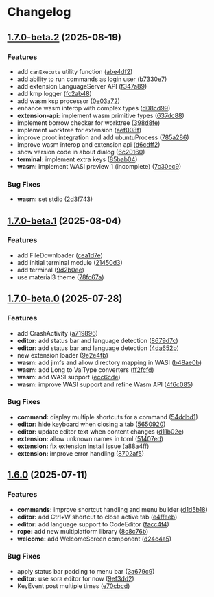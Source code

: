 # Changelog

## [1.7.0-beta.2](https://github.com/klyx-dev/klyx/compare/v1.7.0-beta.1...v1.7.0-beta.2) (2025-08-19)

### Features

* add `canExecute` utility function ([abe4df2](https://github.com/klyx-dev/klyx/commit/abe4df221cab09fc8b414f03494d662c035cd5d5))
* add ability to run commands as login user ([b7330e7](https://github.com/klyx-dev/klyx/commit/b7330e70c7b283ba405f36da34db3b6de648e663))
* add extension LanguageServer API ([f347a89](https://github.com/klyx-dev/klyx/commit/f347a8989e4a8ff9972c9b766dcca1c946dc3958))
* add kmp logger ([fc2ab48](https://github.com/klyx-dev/klyx/commit/fc2ab486567df8e19287ad6d7afa894d61c63d4f))
* add wasm ksp processor ([0e03a72](https://github.com/klyx-dev/klyx/commit/0e03a72d0f9b2cf30a006156fac9e24e6a27974b))
* enhance wasm interop with complex types ([d08cd99](https://github.com/klyx-dev/klyx/commit/d08cd9909d125ab1a9f67c9c4e78bf20234dbc5f))
* **extension-api:** implement wasm primitive types ([637dc88](https://github.com/klyx-dev/klyx/commit/637dc88176a15889a71eef07ae7faab828c67752))
* implement borrow checker for worktree ([398d8fe](https://github.com/klyx-dev/klyx/commit/398d8fe4d45fe6a225d9174dc4508b4a14dcd7da))
* implement worktree for extension ([aef008f](https://github.com/klyx-dev/klyx/commit/aef008fe7483b18ddda918c655ac94f877a6b8bf))
* improve proot integration and add ubuntuProcess ([785a286](https://github.com/klyx-dev/klyx/commit/785a2860c83c9cd888f912a871b8ad7243a15b87))
* improve wasm interop and extension api ([d6cdff2](https://github.com/klyx-dev/klyx/commit/d6cdff2cd754fe68dc81490e74457d347b621485))
* show version code in about dialog ([6c20160](https://github.com/klyx-dev/klyx/commit/6c201603b2267bb9c5d6051b46a72c132287fb51))
* **terminal:** implement extra keys ([85bab04](https://github.com/klyx-dev/klyx/commit/85bab0457462e93b9e712fa59e57507d94cf21c4))
* **wasm:** implement WASI preview 1 (incomplete) ([7c30ec9](https://github.com/klyx-dev/klyx/commit/7c30ec93bb77c68457b0f5122a5903510bdd753e))

### Bug Fixes

* **wasm:** set stdio ([2d3f743](https://github.com/klyx-dev/klyx/commit/2d3f7431cd2279b18e0a90a6469c52a773a83b38))

## [1.7.0-beta.1](https://github.com/klyx-dev/klyx/compare/v1.7.0-beta.0...v1.7.0-beta.1) (2025-08-04)

### Features

* add FileDownloader ([cea1d7e](https://github.com/klyx-dev/klyx/commit/cea1d7ee0b8099d6aedf954fe8026923e6e1434f))
* add initial terminal module ([21450d3](https://github.com/klyx-dev/klyx/commit/21450d384d2ffd29a51ea0c5917ba59bab9eea2e))
* add terminal ([9d2b0ee](https://github.com/klyx-dev/klyx/commit/9d2b0ee82bfa32c7826b2f632a88234f2f875953))
* use material3 theme ([78fc67a](https://github.com/klyx-dev/klyx/commit/78fc67a86ed004df0b173d3590a4e381ff39211f))

## [1.7.0-beta.0](https://github.com/klyx-dev/klyx/compare/v1.6.0...v1.7.0-beta.0) (2025-07-28)

### Features

* add CrashActivity ([a719896](https://github.com/klyx-dev/klyx/commit/a719896f19624affd43d8e095819f3034fa6a742))
* **editor:** add status bar and language detection ([8679d7c](https://github.com/klyx-dev/klyx/commit/8679d7c156b1afa7386eaa58abc774e1e7c2a295))
* **editor:** add status bar and language detection ([4da652b](https://github.com/klyx-dev/klyx/commit/4da652b82fb650a40418e4788f921eda35179115))
* new extension loader ([9e2e4fb](https://github.com/klyx-dev/klyx/commit/9e2e4fb91947374b679ec28bfb80c5aac3c327e5))
* **wasm:** add jimfs and allow directory mapping in WASI ([b48ae0b](https://github.com/klyx-dev/klyx/commit/b48ae0b501d9da6f5c3ac30975ca54fcf8db02bf))
* **wasm:** add Long to ValType converters ([ff2fcfd](https://github.com/klyx-dev/klyx/commit/ff2fcfd727f10d16cbc707dc6c4f5317b4c3f820))
* **wasm:** add WASI support ([ecc6cde](https://github.com/klyx-dev/klyx/commit/ecc6cde2d3330c53c826e22674003a3ebf25df05))
* **wasm:** improve WASI support and refine Wasm API ([4f6c085](https://github.com/klyx-dev/klyx/commit/4f6c085da30c45ca745f32f0d4ff6c44cafdb74a))

### Bug Fixes

* **command:** display multiple shortcuts for a command ([54ddbd1](https://github.com/klyx-dev/klyx/commit/54ddbd1e0a33f9ac7398e43fc4ef1afd9c91b4e5))
* **editor:** hide keyboard when closing a tab ([5650920](https://github.com/klyx-dev/klyx/commit/56509200a3f6c376f5551013e719866b2c37d7c8))
* **editor:** update editor text when content changes ([d11b02e](https://github.com/klyx-dev/klyx/commit/d11b02e51f5252f50d12e16e110154dbc73d2285))
* **extension:** allow unknown names in toml ([51407ed](https://github.com/klyx-dev/klyx/commit/51407ed043eb3c2f54cc0071e7013bf59a1add4f))
* **extension:** fix extension install issue ([a88a4ff](https://github.com/klyx-dev/klyx/commit/a88a4ffa41e40ebf4d6b0bfb88c8c118646f3506))
* **extension:** improve error handling ([8702af5](https://github.com/klyx-dev/klyx/commit/8702af5c2008369d07e3d822f3e0294ecc3c707c))

## [1.6.0](https://github.com/klyx-dev/klyx/compare/v1.5.0...v1.6.0) (2025-07-11)

### Features

* **commands:** improve shortcut handling and menu builder ([d1d5b18](https://github.com/klyx-dev/klyx/commit/d1d5b18453857d757c49f193ed94c158e8c7f992))
* **editor:** add Ctrl+W shortcut to close active tab ([e4ffeeb](https://github.com/klyx-dev/klyx/commit/e4ffeeb637d12cc382233c9ab3a298cd46a439c8))
* **editor:** add language support to CodeEditor ([facc4f4](https://github.com/klyx-dev/klyx/commit/facc4f4c8c619a7b14c6669530a6dfc0e4a26c76))
* **rope:** add new multiplatform library ([8c8c76b](https://github.com/klyx-dev/klyx/commit/8c8c76beb0a8561b68ab887fc4ce72009b6bb768))
* **welcome:** add WelcomeScreen component ([d24c4a5](https://github.com/klyx-dev/klyx/commit/d24c4a5dfa9b14c9904ae633d10703c31ea3b879))

### Bug Fixes

* apply status bar padding to menu bar ([3a679c9](https://github.com/klyx-dev/klyx/commit/3a679c94fa8211aeea7dc47af63ab33e586a7d37))
* **editor:** use sora editor for now ([9ef3dd2](https://github.com/klyx-dev/klyx/commit/9ef3dd2c652e666b902e7f0954adb3920d9b490a))
* KeyEvent post multiple times ([e70cbcd](https://github.com/klyx-dev/klyx/commit/e70cbcdec1dd8496e9d805ac0481fb1059958f9c))
